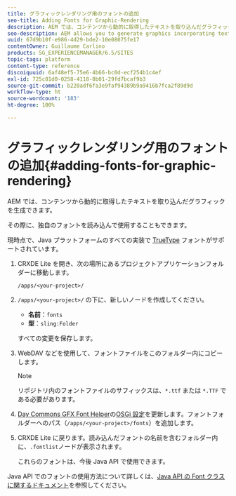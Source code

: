 ```yaml
---
title: グラフィックレンダリング用のフォントの追加
seo-title: Adding Fonts for Graphic-Rendering
description: AEM では、コンテンツから動的に取得したテキストを取り込んだグラフィックを生成できます
seo-description: AEM allows you to generate graphics incorporating text dynamically taken from your content
uuid: 67d9b10f-e986-4d29-bde2-10e08075fe17
contentOwner: Guillaume Carlino
products: SG_EXPERIENCEMANAGER/6.5/SITES
topic-tags: platform
content-type: reference
discoiquuid: 6af48ef5-75e6-4b66-bc0d-ecf254b1c4ef
exl-id: 725c81d0-0258-4118-8b01-29fd7bcaf9b3
source-git-commit: b220adf6fa3e9faf94389b9a9416b7fca2f89d9d
workflow-type: ht
source-wordcount: '183'
ht-degree: 100%

---
```


# グラフィックレンダリング用のフォントの追加{#adding-fonts-for-graphic-rendering}

AEM では、コンテンツから動的に取得したテキストを取り込んだグラフィックを生成できます。

その際に、独自のフォントを読み込んで使用することもできます。

現時点で、Java プラットフォームのすべての実装で [TrueType](https://ja.wikipedia.org/wiki/TrueType) フォントがサポートされています。

1. CRXDE Lite を開き、次の場所にあるプロジェクトアプリケーションフォルダーに移動します。

   `/apps/<your-project>/`

1. `/apps/<your-project>/` の下に、新しいノードを作成してください。

   * **名前**：`fonts`
   * **型**：`sling:Folder`

   すべての変更を保存します。

1. WebDAV などを使用して、フォントファイルをこのフォルダー内にコピーします。

   >[!NOTE]
   >
   >リポジトリ内のフォントファイルのサフィックスは、`*.ttf` または `*.TTF` である必要があります。

1. [Day Commons GFX Font Helper](/help/sites-deploying/osgi-configuration-settings.md)の[OSGi 設定](/help/sites-deploying/configuring-osgi.md)を更新します。フォントフォルダーへのパス（`/apps/<your-project>/fonts`）を追加します。

1. CRXDE Lite に戻ります。読み込んだフォントの名前を含むフォルダー内に、`.fontlist`ノードが表示されます。

   これらのフォントは、今後 Java API で使用できます。

Java API でのフォントの使用方法について詳しくは、[Java API の Font クラスに関するドキュメント](https://docs.oracle.com/javase/6/docs/api/java/awt/Font.html)を参照してください。
